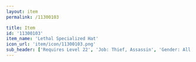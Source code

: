 ```yaml
---
layout: item
permalink: /11300103

title: Item
id: '11300103'
item_name: 'Lethal Specialized Hat'
icon_url: 'item/icon/11300103.png'
sub_header: ['Requires Level 22', 'Job: Thief, Assassin', 'Gender: All']
---
```

